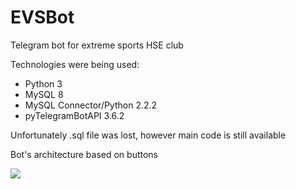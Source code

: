 # EVSBot
Telegram bot for extreme sports HSE club

Technologies were being used: 
 - Python 3
 - MySQL 8 
 - MySQL Connector/Python 2.2.2
 - pyTelegramBotAPI 3.6.2
 
 Unfortunately .sql file was lost, however main code is still available 
 
 Bot's architecture based on buttons 
 
![](https://pp.userapi.com/c850424/v850424356/229ae/oR3elidX9FM.jpg)
